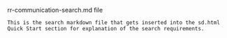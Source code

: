 rr-communication-search.md file

    This is the search markdown file that gets inserted into the sd.html Quick Start section for explanation of the search requirements.
    